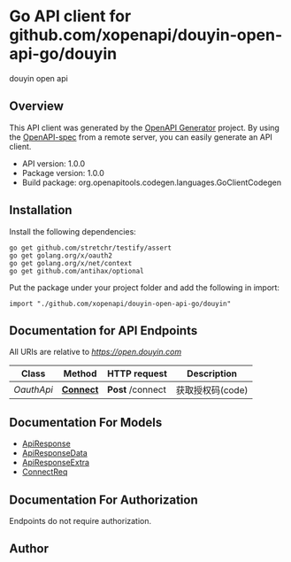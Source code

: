 # Go API client for github.com/xopenapi/douyin-open-api-go/douyin

douyin open api

## Overview
This API client was generated by the [OpenAPI Generator](https://openapi-generator.tech) project.  By using the [OpenAPI-spec](https://www.openapis.org/) from a remote server, you can easily generate an API client.

- API version: 1.0.0
- Package version: 1.0.0
- Build package: org.openapitools.codegen.languages.GoClientCodegen

## Installation

Install the following dependencies:

```shell
go get github.com/stretchr/testify/assert
go get golang.org/x/oauth2
go get golang.org/x/net/context
go get github.com/antihax/optional
```

Put the package under your project folder and add the following in import:

```golang
import "./github.com/xopenapi/douyin-open-api-go/douyin"
```

## Documentation for API Endpoints

All URIs are relative to *https://open.douyin.com*

Class | Method | HTTP request | Description
------------ | ------------- | ------------- | -------------
*OauthApi* | [**Connect**](docs/OauthApi.md#connect) | **Post** /connect | 获取授权码(code)


## Documentation For Models

 - [ApiResponse](docs/ApiResponse.md)
 - [ApiResponseData](docs/ApiResponseData.md)
 - [ApiResponseExtra](docs/ApiResponseExtra.md)
 - [ConnectReq](docs/ConnectReq.md)


## Documentation For Authorization

 Endpoints do not require authorization.



## Author



